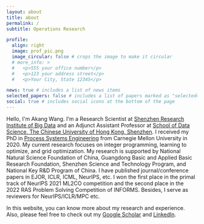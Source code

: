 ```yaml
---
layout: about
title: about
permalink: /
subtitle: Operations Research

profile:
  align: right
  image: prof_pic.png
  image_circular: false # crops the image to make it circular
  # more_info: >
  #   <p>555 your office number</p>
  #   <p>123 your address street</p>
  #   <p>Your City, State 12345</p>

news: true # includes a list of news items
selected_papers: false # includes a list of papers marked as "selected={true}"
social: true # includes social icons at the bottom of the page
---
```


<!-- Write your biography here. Tell the world about yourself. Link to your favorite [subreddit](http://reddit.com). You can put a picture in, too. The code is already in, just name your picture `prof_pic.jpg` and put it in the `img/` folder.

Put your address / P.O. box / other info right below your picture. You can also disable any of these elements by editing `profile` property of the YAML header of your `_pages/about.md`. Edit `_bibliography/papers.bib` and Jekyll will render your [publications page](/al-folio/publications/) automatically.

Link to your social media connections, too. This theme is set up to use [Font Awesome icons](https://fontawesome.com/) and [Academicons](https://jpswalsh.github.io/academicons/), like the ones below. Add your Facebook, Twitter, LinkedIn, Google Scholar, or just disable all of them.
 -->

 Hello, I'm Akang Wang. I'm a Research Scientist at <a href="http://www.sribd.cn/en/teacher/415" target="_blank">Shenzhen Research Institute of Big Data</a> and an Adjunct Assistant Professor at <a href="https://sds.cuhk.edu.cn/en/teacher/2094" target="_blank">School of Data Science, The Chinese University of Hong Kong, Shenzhen</a>. I received my PhD in <a href="https://www.cheme.engineering.cmu.edu/research/process-systems.html" target="_blank">Process Systems Engineering</a> from Carnegie Mellon University in 2020. My current research focuses on integer programming, learning to optimize, and grid optimization. My research is supported by National Natural Science Foundation of China, Guangdong Basic and Applied Basic Research Foundation, Shenzhen Science and Technology Program, and National Key R&D Program of China. I have published journal/conference papers in EJOR, ICLR, ICML, NeurIPS, etc. I won the first place in the primal track of NeurIPS 2021 ML2CO competition and the second place in the 2022 RAS Problem Solving Competition of INFORMS. Besides, I serve as reviewers for NeurIPS/ICLR/MPC etc.

In this website, you can know more about my research and experience. 
Also, please feel free to check out my <a href="https://scholar.google.com/citations?user=TyYzzmoAAAAJ&hl=en&oi=ao" target="_blank">Google Scholar</a> and <a href="https://www.linkedin.com/in/wangakang/" target="_blank">LinkedIn</a>.
